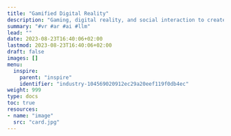 ```yaml
---
title: "Gamified Digital Reality"
description: "Gaming, digital reality, and social interaction to create an immersive and interactive experience for users. This concept merges several emerging technologies and trends to offer a wide range of use cases and opportunities. Use-cases include Entertainment and Gaming, Social Interaction and Education and Training"
summary: "#vr #ar #ai #llm"
lead: ""
date: 2023-08-23T16:40:06+02:00
lastmod: 2023-08-23T16:40:06+02:00
draft: false
images: []
menu:
  inspire:
    parent: "inspire"
    identifier: "industry-104569020912ec29a20eef119f0db4ec"
weight: 999
type: docs
toc: true
resources:
- name: "image"
  src: "card.jpg"
---
```

